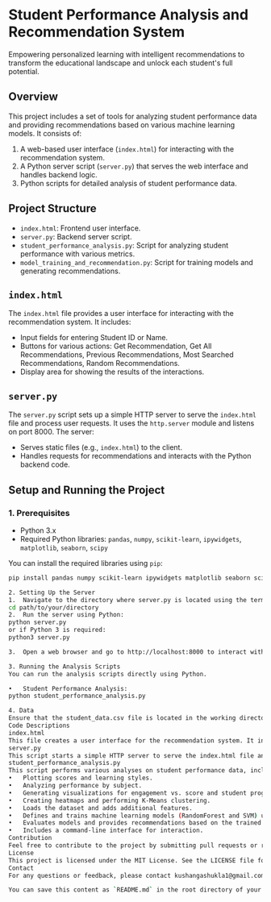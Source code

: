 # Student Performance Analysis and Recommendation System
Empowering personalized learning with intelligent recommendations to transform the educational landscape and unlock each student's full potential.
## Overview

This project includes a set of tools for analyzing student performance data and providing recommendations based on various machine learning models. It consists of:
1. A web-based user interface (`index.html`) for interacting with the recommendation system.
2. A Python server script (`server.py`) that serves the web interface and handles backend logic.
3. Python scripts for detailed analysis of student performance data.

## Project Structure

- `index.html`: Frontend user interface.
- `server.py`: Backend server script.
- `student_performance_analysis.py`: Script for analyzing student performance with various metrics.
- `model_training_and_recommendation.py`: Script for training models and generating recommendations.

## `index.html`

The `index.html` file provides a user interface for interacting with the recommendation system. It includes:
- Input fields for entering Student ID or Name.
- Buttons for various actions: Get Recommendation, Get All Recommendations, Previous Recommendations, Most Searched Recommendations, Random Recommendations.
- Display area for showing the results of the interactions.

## `server.py`

The `server.py` script sets up a simple HTTP server to serve the `index.html` file and process user requests. It uses the `http.server` module and listens on port 8000. The server:
- Serves static files (e.g., `index.html`) to the client.
- Handles requests for recommendations and interacts with the Python backend code.

## Setup and Running the Project

### 1. Prerequisites

- Python 3.x
- Required Python libraries: `pandas`, `numpy`, `scikit-learn`, `ipywidgets`, `matplotlib`, `seaborn`, `scipy`

You can install the required libraries using `pip`:

```sh
pip install pandas numpy scikit-learn ipywidgets matplotlib seaborn scipy

2. Setting Up the Server
1.	Navigate to the directory where server.py is located using the terminal or command prompt.
cd path/to/your/directory
2.	Run the server using Python:
python server.py
or if Python 3 is required:
python3 server.py

3.	Open a web browser and go to http://localhost:8000 to interact with the user interface.

3. Running the Analysis Scripts
You can run the analysis scripts directly using Python.

•	Student Performance Analysis:
python student_performance_analysis.py

4. Data
Ensure that the student_data.csv file is located in the working directory of the scripts. The dataset should include columns such as StudentID, Name, GradeLevel, LearningStyle, EngagementScore, HoursStudied, Progress, Subject, and Score.
Code Descriptions
index.html
This file creates a user interface for the recommendation system. It includes input fields for student identification and buttons to perform various actions.
server.py
This script starts a simple HTTP server to serve the index.html file and handle requests. It does not include complex backend logic but is essential for serving the frontend.
student_performance_analysis.py
This script performs various analyses on student performance data, including:
•	Plotting scores and learning styles.
•	Analyzing performance by subject.
•	Generating visualizations for engagement vs. score and student progress.
•	Creating heatmaps and performing K-Means clustering.
•	Loads the dataset and adds additional features.
•	Defines and trains machine learning models (RandomForest and SVM) using GridSearchCV.
•	Evaluates models and provides recommendations based on the trained models.
•	Includes a command-line interface for interaction.
Contribution
Feel free to contribute to the project by submitting pull requests or reporting issues.
License
This project is licensed under the MIT License. See the LICENSE file for details.
Contact
For any questions or feedback, please contact kushangashukla1@gmail.com or kartikhajela1312@gmail.com

You can save this content as `README.md` in the root directory of your project. This file provides a clear overview of the project, how to set it up, and descriptions of the various scripts and their functionalities.
